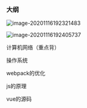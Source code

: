 ### 大纲

![image-20201116192321483](C:\Users\hp\AppData\Roaming\Typora\typora-user-images\image-20201116192321483.png)

![image-20201116192405737](C:\Users\hp\AppData\Roaming\Typora\typora-user-images\image-20201116192405737.png)

计算机网络（重点背）

操作系统

webpack的优化

js的原理

vue的源码
